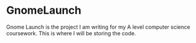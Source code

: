 # GnomeLaunch
Gnome Launch is the project I am writing for my A level computer science coursework.
This is where I will be storing the code.
